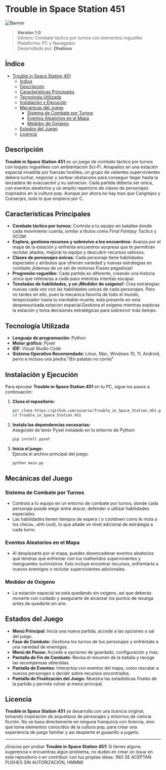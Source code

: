 # Trouble in Space Station 451

![Banner](banner.png)

> **Versión 1.0**  
> Género: Combate táctico por turnos con elementos roguelike  
> Plataforma: PC y Navegador  
> Desarrollado por: **Dhalisos**  

## Índice

- [Trouble in Space Station 451](#trouble-in-space-station-451)
  - [Índice](#índice)
  - [Descripción](#descripción)
  - [Características Principales](#características-principales)
  - [Tecnología Utilizada](#tecnología-utilizada)
  - [Instalación y Ejecución](#instalación-y-ejecución)
  - [Mecánicas del Juego](#mecánicas-del-juego)
    - [Sistema de Combate por Turnos](#sistema-de-combate-por-turnos)
    - [Eventos Aleatorios en el Mapa](#eventos-aleatorios-en-el-mapa)
    - [Medidor de Oxígeno](#medidor-de-oxígeno)
  - [Estados del Juego](#estados-del-juego)
  - [Licencia](#licencia)

## Descripción

**Trouble in Space Station 451** es un juego de combate táctico por turnos con toques roguelikes con ambientacion Sci-Fi. Atrapados en una estación espacial invadida por fuerzas hostiles, un grupo de valientes supervivientes debera luchar, negociar y sortear obstaculos para conseguir llegar hasta la lanzadera de evacuación y su salvacion. Cada partida deberia ser única, con eventos aleatorios y un amplio repertorio de clases de personajes inspirados en la cultura pop. Aunque por ahora no hay mas que Cangrejos y Conserjes, todo lo que empiece por C.

## Características Principales

- **Combate táctico por turnos:** Controla a tu equipo en batallas donde cada movimiento cuenta, similar a títulos como *Final Fantasy Tactics* y *XCOM*.
- **Explora, gestiona recursos y sobrevive a los encuentros:** Avanza por el mapa de la estación y enfrenta encuentros sorpresa que te permitirán reclutar aliados, mejorar tu equipo y descubrir recursos valiosos.
- **Clases de personajes únicas:** Cada personaje tiene habilidades especiales y atributos que ofrecen variedad y nuevas estrategias en combate ¡Ademas de un set de molonas Frases pegadizas!
- **Progresión roguelike:** Cada partida es diferente, creando una historia única que rellenaras a cada paso mientras intentas escapar.
- **Toneladas de habilidades, y un ¡Medidor de oxígeno!:** Crea estrategias nuevas cada vez con las habilidades unicas de cada personajes. Pero no tardes en ello, pues la mecanica favorita de todo el mundo, temporizador hasta tu inevitable muerte, esta presente en esta despresurizada estacion espacial.Gestiona el oxígeno mientras exploras la estación y toma decisiones estratégicas para sobrevivir más tiempo.

## Tecnología Utilizada

- **Lenguaje de programación:** Python
- **Motor gráfico:** Pyxel
- **IDE:** Visual Studio Code
- **Sistema Operativo Recomendado:** Linux, Mac, Windows 10, 11, Android, perro e incluso una piedra."(En patatas no corre)"

## Instalación y Ejecución

Para ejecutar **Trouble in Space Station 451** en tu PC, sigue los pasos a continuación:

1. **Clona el repositorio:**  

   ```bash
   git clone https://github.com/usuario/Trouble_in_Space_Station_451.git
   cd Trouble_in_Space_Station_451
   ```

2. **Instala las dependencias necesarias:**  
   Asegúrate de tener Pyxel instalado en tu entorno de Python:

   ```bash
   pip install pyxel
   ```

3. **Inicia el juego:**  
   Ejecuta el archivo principal del juego:

   ```bash
   python main.py
   ```

## Mecánicas del Juego

### Sistema de Combate por Turnos

- Controla a tu equipo en un entorno de combate por turnos, donde cada personaje puede elegir entre atacar, defender o utilizar habilidades especiales.
- Las habilidades tienen tiempos de espera ( o cooldown como le mola a los chicos...ehh cool), lo que añade un nivel adicional de estrategia a cada turno.

### Eventos Aleatorios en el Mapa

- Al desplazarte por el mapa, puedes desencadenar eventos aleatorios que tendras que enfrentar con tus malheridos supervivientes y menguantes suministros. Esto incluye encontrar recursos, enfrentarte a nuevos enemigos o reclutar supervivientes adicionales.

### Medidor de Oxígeno

- La estación espacial se está quedando sin oxígeno, así que deberás moverte con cuidado y asegurarte de alcanzar los puntos de recarga antes de quedarte sin aire.

## Estados del Juego

- **Menú Principal:** Inicia una nueva partida, accede a las opciones o sal del juego.
- **Fase de Combate:** Gestiona los turnos de tus personajes y enfréntate a una variedad de enemigos.
- **Menú de Pausa:** Accede a opciones de guardado, configuración y más.
- **Pantalla de Fin de Combate:** Revisa el resumen de la batalla y recoge las recompensas obtenidas.
- **Pantalla de Eventos:** Interactúa con eventos del mapa, como rescatar a nuevos personajes o decidir sobre recursos encontrados.
- **Pantalla de Finalización del Juego:** Muestra las estadísticas finales de la partida y permite volver al menú principal.

## Licencia

**Trouble in Space Station 451** se desarrolla con una licencia original, tomando inspiración de arquetipos de personajes y entornos de ciencia ficción. No se basa directamente en ninguna franquicia con licencia, sino que toma elementos conocidos de la cultura pop, para crear una experiencia de juego familiar y asi despierte el gusanillo a jugarlo.

---

¡Gracias por probar **Trouble in Space Station 451**! Si tienes alguna sugerencia o encuentras algún problema, no dudes en crear un *issue* en este repositorio o en contribuir con tus propias ideas. (NO SE ACEPTAN PUSHES SIN AUTORIZACIÓN, HMMM)
